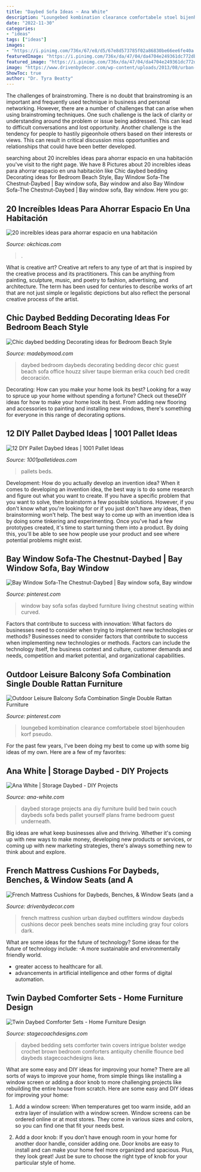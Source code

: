 ```yaml
---
title: "Daybed Sofa Ideas ~ Ana White"
description: "Loungebed kombination clearance comfortabele stoel bijenhouden korf pseudo"
date: "2022-11-30"
categories:
- "ideas"
tags: ["ideas"]
images:
- "https://i.pinimg.com/736x/67/e8/d5/67e8d573785f02a86830be66ee6fe40a.jpg"
featuredImage: "https://i.pinimg.com/736x/da/47/04/da4704e249361dc772dbb3f1dce752a4--bay-window-furniture-bay-window-sofa.jpg"
featured_image: "https://i.pinimg.com/736x/da/47/04/da4704e249361dc772dbb3f1dce752a4--bay-window-furniture-bay-window-sofa.jpg"
image: "https://www.drivenbydecor.com/wp-content/uploads/2013/08/urban-outfitters-french-mattress-cushion-daybed.jpeg"
ShowToc: true
author: "Dr. Tyra Beatty"
---
```



The challenges of brainstroming.
There is no doubt that brainstroming is an important and frequently used technique in business and personal networking. However, there are a number of challenges that can arise when using brainstroming techniques. One such challenge is the lack of clarity or understanding around the problem or issue being addressed. This can lead to difficult conversations and lost opportunity. Another challenge is the tendency for people to hastily pigeonhole others based on their interests or views. This can result in critical discussion miss opportunities and relationships that could have been better developed.

	

		
searching about 20 increíbles ideas para ahorrar espacio en una habitación you've visit to the right page. We have 8 Pictures about 20 increíbles ideas para ahorrar espacio en una habitación like Chic daybed bedding Decorating ideas for Bedroom Beach Style, Bay Window Sofa-The Chestnut-Daybed | Bay window sofa, Bay window and also Bay Window Sofa-The Chestnut-Daybed | Bay window sofa, Bay window. Here you go:
		
    
## 20 Increíbles Ideas Para Ahorrar Espacio En Una Habitación

<img loading=lazy src="https://www.okchicas.com/wp-content/uploads/2015/06/ideas-para-ahorrar-espacio-1.jpeg" onerror="this.onerror=null;this.src='https://tse2.mm.bing.net/th?id=OIP.OxGBBnvmdjtF4ZkmTY15HAHaJ4&amp;pid=15.1';" alt="20 increíbles ideas para ahorrar espacio en una habitación">

_Source: okchicas.com_

>. 

	

What is creative art?
Creative art refers to any type of art that is inspired by the creative process and its practitioners. This can be anything from painting, sculpture, music, and poetry to fashion, advertising, and architecture. The term has been used for centuries to describe works of art that are not just simple or legalistic depictions but also reflect the personal creative process of the artist.

    
## Chic Daybed Bedding Decorating Ideas For Bedroom Beach Style

<img loading=lazy src="https://madebymood.com/wp-content/uploads/2015/07/Magnificent-daybed-bedding-in-Bedroom-Los-Angeles-with-Gold-And-Silver-next-to-Office-Guest-Room-alongside-Daybed-Sofa-andTony-Taupe-Ideas-.jpg" onerror="this.onerror=null;this.src='https://tse2.mm.bing.net/th?id=OIP.4xVrpmLAo8mw1QyA1tM80wHaJ1&amp;pid=15.1';" alt="Chic daybed bedding Decorating ideas for Bedroom Beach Style">

_Source: madebymood.com_

>daybed bedroom daybeds decorating bedding decor chic guest beach sofa office houzz silver taupe bierman erika couch bed credit decoración. 

	

Decorating: How can you make your home look its best?
Looking for a way to spruce up your home without spending a fortune? Check out theseDIY ideas for how to make your home look its best. From adding new flooring and accessories to painting and installing new windows, there's something for everyone in this range of decorating options.

    
## 12 DIY Pallet Daybed Ideas | 1001 Pallet Ideas

<img loading=lazy src="https://www.1001palletideas.com/wp-content/uploads/2015/10/diy-recycled-pallet-daybed.jpg" onerror="this.onerror=null;this.src='https://tse4.mm.bing.net/th?id=OIP.q0UcFH58toZPKVx5jBoIEwHaE7&amp;pid=15.1';" alt="12 DIY Pallet Daybed Ideas | 1001 Pallet Ideas">

_Source: 1001palletideas.com_

>pallets beds. 

	

Development: How do you actually develop an invention idea?
When it comes to developing an invention idea, the best way is to do some research and figure out what you want to create. If you have a specific problem that you want to solve, then brainstorm a few possible solutions. However, if you don't know what you're looking for or if you just don't have any ideas, then brainstorming won't help. The best way to come up with an invention idea is by doing some tinkering and experimenting. Once you've had a few prototypes created, it's time to start turning them into a product. By doing this, you'll be able to see how people use your product and see where potential problems might exist.

    
## Bay Window Sofa-The Chestnut-Daybed | Bay Window Sofa, Bay Window

<img loading=lazy src="https://i.pinimg.com/736x/da/47/04/da4704e249361dc772dbb3f1dce752a4--bay-window-furniture-bay-window-sofa.jpg" onerror="this.onerror=null;this.src='https://tse1.mm.bing.net/th?id=OIP.BgSyj_QdpNc2kaJ_lusjdAHaHa&amp;pid=15.1';" alt="Bay Window Sofa-The Chestnut-Daybed | Bay window sofa, Bay window">

_Source: pinterest.com_

>window bay sofa sofas daybed furniture living chestnut seating within curved. 

	

Factors that contribute to success with innovation: What factors do businesses need to consider when trying to implement new technologies or methods?
Businesses need to consider factors that contribute to success when implementing new technologies or methods. Factors can include the technology itself, the business context and culture, customer demands and needs, competition and market potential, and organizational capabilities.

    
## Outdoor Leisure Balcony Sofa Combination Single Double Rattan Furniture

<img loading=lazy src="https://i.pinimg.com/736x/67/e8/d5/67e8d573785f02a86830be66ee6fe40a.jpg" onerror="this.onerror=null;this.src='https://tse4.mm.bing.net/th?id=OIP.LePBNSri1jo2ryqpLoQwDQHaHa&amp;pid=15.1';" alt="Outdoor Leisure Balcony Sofa Combination Single Double Rattan Furniture">

_Source: pinterest.com_

>loungebed kombination clearance comfortabele stoel bijenhouden korf pseudo. 

	

For the past few years, I've been doing my best to come up with some big ideas of my own. Here are a few of my favorites: 

    
## Ana White | Storage Daybed - DIY Projects

<img loading=lazy src="http://www.ana-white.com/sites/default/files/3154813526_1344524792.jpg" onerror="this.onerror=null;this.src='https://tse2.mm.bing.net/th?id=OIP.NdFFm_pVLzaSUgg44G6crAHaJ4&amp;pid=15.1';" alt="Ana White | Storage Daybed - DIY Projects">

_Source: ana-white.com_

>daybed storage projects ana diy furniture build bed twin couch daybeds sofa beds pallet yourself plans frame bedroom guest underneath. 

	

Big ideas are what keep businesses alive and thriving. Whether it's coming up with new ways to make money, developing new products or services, or coming up with new marketing strategies, there's always something new to think about and explore.

    
## French Mattress Cushions For Daybeds, Benches, &amp; Window Seats (and A

<img loading=lazy src="https://www.drivenbydecor.com/wp-content/uploads/2013/08/urban-outfitters-french-mattress-cushion-daybed.jpeg" onerror="this.onerror=null;this.src='https://tse1.mm.bing.net/th?id=OIP.h7ZtRt65ztI0eWUOTzEbcAHaLH&amp;pid=15.1';" alt="French Mattress Cushions for Daybeds, Benches, &amp; Window Seats (and a">

_Source: drivenbydecor.com_

>french mattress cushion urban daybed outfitters window daybeds cushions decor peek benches seats mine including gray four colors dark. 

	

What are some ideas for the future of technology?
Some ideas for the future of technology include: 
-A more sustainable and environmentally friendly world. 
- greater access to healthcare for all. 
- advancements in artificial intelligence and other forms of digital automation.

    
## Twin Daybed Comforter Sets - Home Furniture Design

<img loading=lazy src="http://www.stagecoachdesigns.com/wp-content/uploads/2016/01/Twin-Daybed-Comforter-Sets.jpg" onerror="this.onerror=null;this.src='https://tse1.mm.bing.net/th?id=OIP.B6nIR30i6l-ur59BRKOZnwHaHa&amp;pid=15.1';" alt="Twin Daybed Comforter Sets - Home Furniture Design">

_Source: stagecoachdesigns.com_

>daybed bedding sets comforter twin covers intrigue bolster wedge crochet brown bedroom comforters antiquity chenille flounce bed daybeds stagecoachdesigns ikea. 

	

What are some easy and DIY ideas for improving your home?
There are all sorts of ways to improve your home, from simple things like installing a window screen or adding a door knob to more challenging projects like rebuilding the entire house from scratch. Here are some easy and DIY ideas for improving your home: 
1. Add a window screen: When temperatures get too warm inside, add an extra layer of insulation with a window screen. Window screens can be ordered online or at most stores. They come in various sizes and colors, so you can find one that fit your needs best.

2. Add a door knob: If you don’t have enough room in your home for another door handle, consider adding one. Door knobs are easy to install and can make your home feel more organized and spacious. Plus, they look great! Just be sure to choose the right type of knob for your particular style of home.

